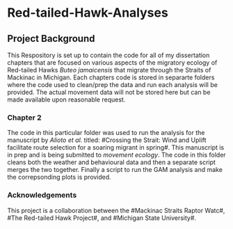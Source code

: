 # **Red-tailed-Hawk-Analyses**

## Project Background
This Respository is set up to contain the code for all of my dissertation chapters that are focused on various aspects of the migratory ecology of Red-tailed Hawks *Buteo jamaicensis* that migrate through the Straits of Mackinac in Michigan.
Each chapters code is stored in separarte folders where the code used to clean/prep the data and run each analysis will be provided. The actual movement data will not be stored here but can be made available upon reasonable request.


### Chapter 2
The code in this particular folder was used to run the analysis for the manuscript by _Alioto et al._ titled: #Crossing the Strait: Wind and Uplift facilitate route selection for a soaring migrant in spring#. This manuscript is in prep and is being submitted to *movement ecology*. The code in this folder cleans both the weather and behavioural data and then a separate script merges the two together. Finally a script to run the GAM analysis and make the correpsonding plots is provided.


### Acknowledgements 
This project is a collaboration between the #Mackinac Straits Raptor Watc#, #The Red-tailed Hawk Project#, and #Michigan State University#.
